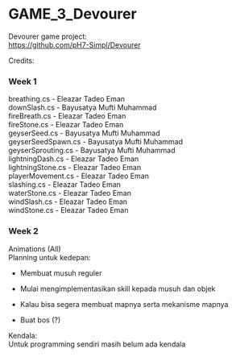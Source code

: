 # GAME_3_Devourer
Devourer game project:
<br />
https://github.com/pH7-Simpl/Devourer

Credits:
<br />
### Week 1
breathing.cs - Eleazar Tadeo Eman
<br />
downSlash.cs - Bayusatya Mufti Muhammad
<br />
fireBreath.cs - Eleazar Tadeo Eman
<br />
fireStone.cs - Eleazar Tadeo Eman
<br />
geyserSeed.cs - Bayusatya Mufti Muhammad
<br />
geyserSeedSpawn.cs - Bayusatya Mufti Muhammad
<br />
geyserSprouting.cs - Bayusatya Mufti Muhammad
<br />
lightningDash.cs - Eleazar Tadeo Eman
<br />
lightningStone.cs - Eleazar Tadeo Eman
<br />
playerMovement.cs - Eleazar Tadeo Eman
<br />
slashing.cs - Eleazar Tadeo Eman
<br />
waterStone.cs - Eleazar Tadeo Eman
<br />
windSlash.cs - Eleazar Tadeo Eman
<br />
windStone.cs - Eleazar Tadeo Eman
<br />
### Week 2
Animations (All)
<br />
Planning untuk kedepan:

- Membuat musuh reguler

- Mulai mengimplementasikan skill kepada musuh dan objek

- Kalau bisa segera membuat mapnya serta mekanisme mapnya

- Buat bos (?)

Kendala:
<br />
Untuk programming sendiri masih belum ada kendala

